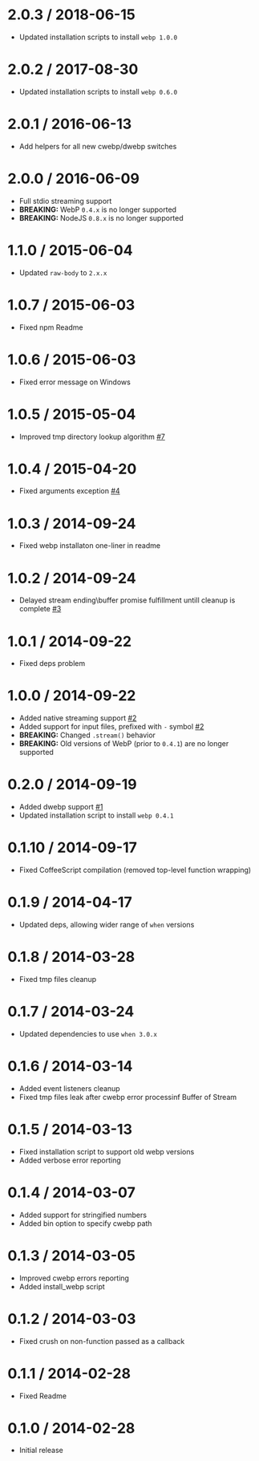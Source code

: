 2.0.3 / 2018-06-15
==================

 * Updated installation scripts to install `webp 1.0.0`

2.0.2 / 2017-08-30
==================

 * Updated installation scripts to install `webp 0.6.0`

2.0.1 / 2016-06-13
==================

 * Add helpers for all new cwebp/dwebp switches

2.0.0 / 2016-06-09
==================

 * Full stdio streaming support
 * **BREAKING:** WebP `0.4.x` is no longer supported
 * **BREAKING:** NodeJS `0.8.x` is no longer supported

1.1.0 / 2015-06-04
==================

  * Updated `raw-body` to `2.x.x`

1.0.7 / 2015-06-03
==================

  * Fixed npm Readme

1.0.6 / 2015-06-03
==================

  * Fixed error message on Windows

1.0.5 / 2015-05-04
==================

 * Improved tmp directory lookup algorithm [#7]


  [#7]: https://github.com/Intervox/node-webp/issues/4

1.0.4 / 2015-04-20
==================

 * Fixed arguments exception [#4]


  [#4]: https://github.com/Intervox/node-webp/issues/4

1.0.3 / 2014-09-24
==================

 * Fixed webp installaton one-liner in readme

1.0.2 / 2014-09-24
==================

 * Delayed stream ending\buffer promise fulfillment untill cleanup is complete [#3]


  [#3]: https://github.com/Intervox/node-webp/issues/3

1.0.1 / 2014-09-22
==================

 * Fixed deps problem

1.0.0 / 2014-09-22
==================

 * Added native streaming support [#2]
 * Added support for input files, prefixed with `-` symbol [#2]
 * **BREAKING:** Changed `.stream()` behavior
 * **BREAKING:** Old versions of WebP (prior to `0.4.1`) are no longer supported


  [#2]: https://github.com/Intervox/node-webp/issues/2

0.2.0 / 2014-09-19
==================

 * Added dwebp support [#1]
 * Updated installation script to install `webp 0.4.1`


  [#1]: https://github.com/Intervox/node-webp/issues/1

0.1.10 / 2014-09-17
==================

 * Fixed CoffeeScript compilation (removed top-level function wrapping)

0.1.9 / 2014-04-17
==================

 * Updated deps, allowing wider range of `when` versions

0.1.8 / 2014-03-28
==================

 * Fixed tmp files cleanup

0.1.7 / 2014-03-24
==================

  * Updated dependencies to use `when 3.0.x`

0.1.6 / 2014-03-14
==================

  * Added event listeners cleanup
  * Fixed tmp files leak after cwebp error processinf Buffer of Stream

0.1.5 / 2014-03-13
==================

  * Fixed installation script to support old webp versions
  * Added verbose error reporting

0.1.4 / 2014-03-07
==================

  * Added support for stringified numbers
  * Added bin option to specify cwebp path

0.1.3 / 2014-03-05
==================

  * Improved cwebp errors reporting
  * Added install_webp script

0.1.2 / 2014-03-03
==================

  * Fixed crush on non-function passed as a callback

0.1.1 / 2014-02-28
==================

  * Fixed Readme

0.1.0 / 2014-02-28
==================

  * Initial release
